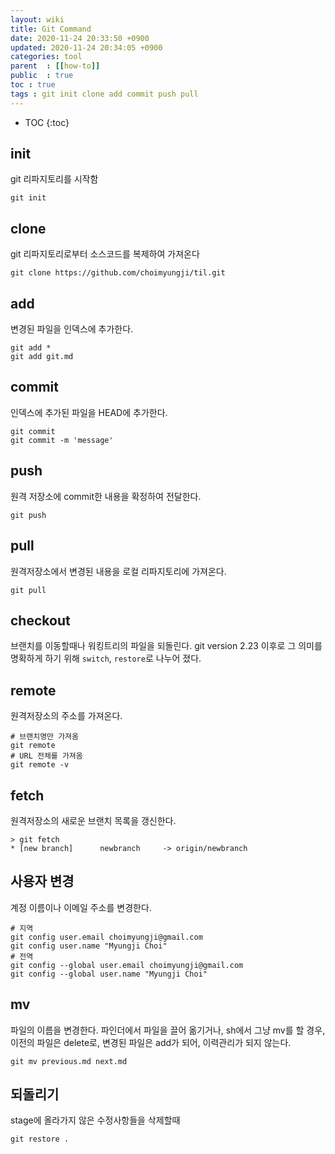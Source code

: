 ```yaml
---
layout: wiki
title: Git Command
date: 2020-11-24 20:33:50 +0900
updated: 2020-11-24 20:34:05 +0900
categories: tool
parent  : [[how-to]]
public  : true
toc : true
tags : git init clone add commit push pull
---
```

* TOC
{:toc}


## init
git 리파지토리를 시작함
```
git init
```

## clone
git 리파지토리로부터 소스코드를 복제하여 가져온다

```
git clone https://github.com/choimyungji/til.git
```

## add
변경된 파일을 인덱스에 추가한다.
```
git add *
git add git.md
```

## commit
인덱스에 추가된 파일을 HEAD에 추가한다.
```
git commit
git commit -m 'message'
```

## push
원격 저장소에 commit한 내용을 확정하여 전달한다.
```
git push
```

## pull
원격저장소에서 변경된 내용을 로컬 리파지토리에 가져온다.
```
git pull
```

## checkout
브랜치를 이동할때나 워킹트리의 파일을 되돌린다.
git version 2.23 이후로 그 의미를 명확하게 하기 위해 `switch`, `restore`로 나누어 졌다.

## remote
원격저장소의 주소를 가져온다.
```
# 브랜치명만 가져옴
git remote
# URL 전체를 가져옴
git remote -v
```

## fetch
원격저장소의 새로운 브랜치 목록을 갱신한다.
```
> git fetch
* [new branch]      newbranch     -> origin/newbranch
```

## 사용자 변경
계정 이름이나 이메일 주소를 변경한다.
```
# 지역
git config user.email choimyungji@gmail.com
git config user.name "Myungji Choi"
# 전역
git config --global user.email choimyungji@gmail.com
git config --global user.name "Myungji Choi"
```

## mv
파일의 이름을 변경한다.
파인더에서 파일을 끌어 옮기거나, sh에서 그냥 mv를 할 경우, 이전의 파일은 delete로, 변경된 파일은 add가 되어, 이력관리가 되지 않는다.
```
git mv previous.md next.md
```

## 되돌리기
stage에 올라가지 않은 수정사항들을 삭제할때
```
git restore .
```
